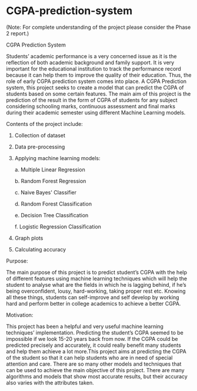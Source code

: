 # CGPA-prediction-system

(Note: For complete understanding of the project please consider the Phase 2 report.)

CGPA Prediction System

Students’ academic performance is a very concerned issue as it is the reflection of both academic background and family support. It is very important for the educational institution to track the performance record because it can help them to improve the quality of their education.
Thus, the role of early CGPA prediction system comes into place. A CGPA Prediction system, this project seeks to create a model that can predict the CGPA of students based on some certain features. The main aim of this project is the prediction of the result in the form of CGPA of students for any subject considering schooling marks, continuous assessment and final marks during their academic semester using different Machine Learning models. 

Contents of the project include:
1. Collection of dataset
2. Data pre-processing
3. Applying machine learning models:

    a. Multiple Linear Regression

    b. Random Forest Regression

    c. Naive Bayes' Classifier

    d. Random Forest Classification

    e. Decision Tree Classification

    f. Logistic Regression Classification

4. Graph plots

5. Calculating accuracy

Purpose:

The main purpose of this project is to predict student’s CGPA with the help of different features using machine learning techniques which will help the student to analyse what are the fields in which he is lagging behind, if he’s being overconfident, lousy, hard-working, taking proper rest etc. Knowing all these things, students can self-improve and self develop by working hard and perform better in college academics to achieve a better CGPA.

Motivation:

This project has been a helpful and very useful machine learning techniques’ implementation. Predicting the student’s CGPA seemed to be impossible if we look 15-20 years back from now. If the CGPA could be predicted precisely and accurately, it could really benefit many students and help them achieve a lot more.This project aims at predicting the CGPA of the student so that it can help students who are in need of special attention and care. There are so many other models and techniques that can be used to achieve the main objective of this project. There are many algorithms and models that show most accurate results, but their accuracy also varies with the attributes taken.

